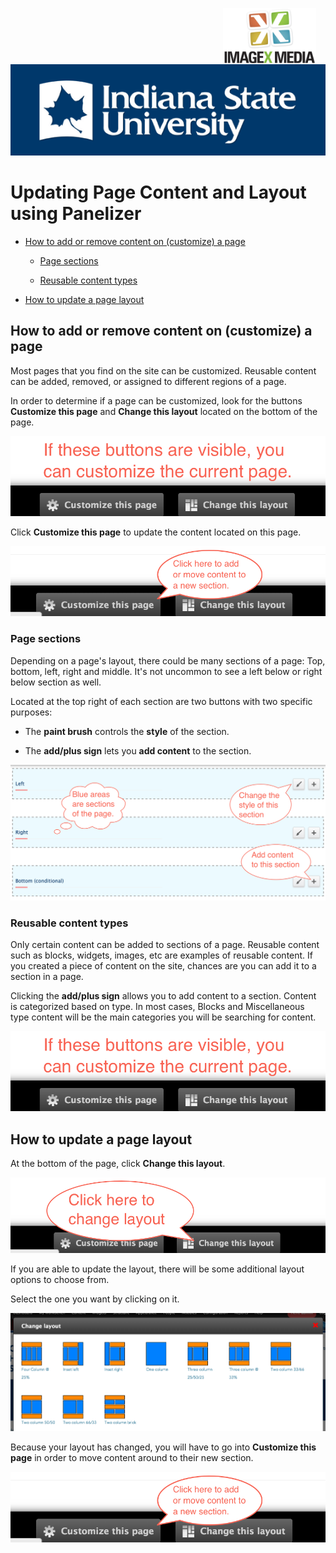 <img class="logo" src="../../global_assets/images/IXM-Transparent-Vertical.jpg" style="float:right; margin:-10px 15px 0 0;" height="90" />
<img class="logo" src="../assets/images/isu_logo.png" alt="Indiana State University logo" />

# Updating Page Content and Layout using Panelizer

* [How to add or remove content on (customize) a page](#how-to-add-or-remove-content-on-customize-a-page)
	* [Page sections](#[page-sections])

	* [Reusable content types](#reusable-content-types)

* [How to update a page layout](#how-to-update-a-page-layout)

## How to add or remove content on (customize) a page 
Most pages that you find on the site can be customized. Reusable content can be added, removed, or assigned to different regions of a page.

In order to determine if a page can be customized, look for the buttons **Customize this page** and **Change this layout** located on the bottom of the page.

![Customize Buttons](../assets/images/CustomizeButtons.png "Customize Buttons")

Click **Customize this page** to update the content located on this page.

![Customize Buttons](../assets/images/PanelizerCustomizeButton.png "Customize Buttons")

### Page sections

Depending on a page's layout, there could be many sections of a page: Top, bottom, left, right and middle. It's not uncommon to see a left below or right below section as well.

Located at the top right of each section are two buttons with two specific purposes:

* The **paint brush** controls the **style** of the section.

* The **add/plus sign** lets you **add content** to the section.
 
![Page sections](../assets/images/PanelizerSections.png "Page Sections")

### Reusable content types

Only certain content can be added to sections of a page. Reusable content such as blocks, widgets, images, etc are examples of reusable content. If you created a piece of content on the site, chances are you can add it to a section in a page.

Clicking the **add/plus sign** allows you to add content to a section. Content is categorized based on type. In most cases, Blocks and Miscellaneous type content will be the main categories you will be searching for content.

![Customize Buttons](../assets/images/CustomizeButtons.png "Customize Buttons")

## How to update a page layout

At the bottom of the page, click **Change this layout**.

![Customize Buttons](../assets/images/PanelizerChangeLayout.png "Customize Buttons")

If you are able to update the layout, there will be some additional layout options to choose from.

Select the one you want by clicking on it.

![Customize Buttons](../assets/images/PanelizerLayoutSelect.png "Customize Buttons")

Because your layout has changed, you will have to go into **Customize this page** in order to move content around to their new section.

![Customize Buttons](../assets/images/PanelizerCustomizeButton.png "Customize Buttons")



